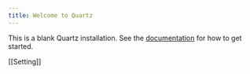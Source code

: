 ```yaml
---
title: Welcome to Quartz
---
```




This is a blank Quartz installation.
See the [documentation](https://quartz.jzhao.xyz) for how to get started.

[[Setting]]